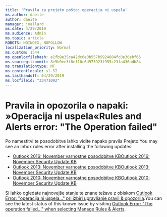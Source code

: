 ```yaml
---
title: 'Pravila za prejeto pošto: operacija ni uspela'
ms.author: daeite
author: daeite
manager: joallard
ms.date: 4/29/2019
ms.audience: Admin
ms.topic: article
ROBOTS: NOINDEX, NOFOLLOW
localization_priority: Normal
ms.custom: 1544
ms.openlocfilehash: e1fb9e35ca42dc6e0b557b5924084fc8e30ebf66
ms.sourcegitcommit: 8e5b9ee3f8ef10c6d973923f955c23fa436adb84
ms.translationtype: MT
ms.contentlocale: sl-SI
ms.lasthandoff: 04/29/2019
ms.locfileid: "33471092"
---
```

# <a name="rules-and-alerts-error-the-operation-failed"></a><span data-ttu-id="d3d60-102">Pravila in opozorila o napaki: »Operacija ni uspela«</span><span class="sxs-lookup"><span data-stu-id="d3d60-102">Rules and Alerts error: "The Operation failed"</span></span>

<span data-ttu-id="d3d60-103">Po namestitvi te posodobitve lahko vidite napako pravila Prejeto:</span><span class="sxs-lookup"><span data-stu-id="d3d60-103">You may see an Inbox rules error after installing the following updates:</span></span>
- [<span data-ttu-id="d3d60-104">Outlook 2016: November varnostne posodobitve KB</span><span class="sxs-lookup"><span data-stu-id="d3d60-104">Outlook 2016: November Security Update KB</span></span>](https://support.microsoft.com/help/4461506)
- [<span data-ttu-id="d3d60-105">Outlook 2013: November varnostne posodobitve KB</span><span class="sxs-lookup"><span data-stu-id="d3d60-105">Outlook 2013: November Security Update KB</span></span>](https://support.microsoft.com/help/4461486)
- [<span data-ttu-id="d3d60-106">Outlook 2010: November varnostne posodobitve KB</span><span class="sxs-lookup"><span data-stu-id="d3d60-106">Outlook 2010: November Security Update KB</span></span>](https://support.microsoft.com/help/4461585) 

<span data-ttu-id="d3d60-107">Si lahko ogledate najnovejše stanje te znane težave z obiskom [Outlook Error: "operacija ni uspela..." pri izbiri upravljanje pravil & opozorila](https://support.office.com/en-us/article/Outlook-Error-The-operation-failed-when-selecting-Manage-Rules-Alerts-64b6ff77-98c2-4564-9cbf-25bd8e17fb8b%20).</span><span class="sxs-lookup"><span data-stu-id="d3d60-107">You can see the latest status of this known issue by visiting [Outlook Error: "The operation failed..." when selecting Manage Rules & Alerts](https://support.office.com/en-us/article/Outlook-Error-The-operation-failed-when-selecting-Manage-Rules-Alerts-64b6ff77-98c2-4564-9cbf-25bd8e17fb8b%20).</span></span>